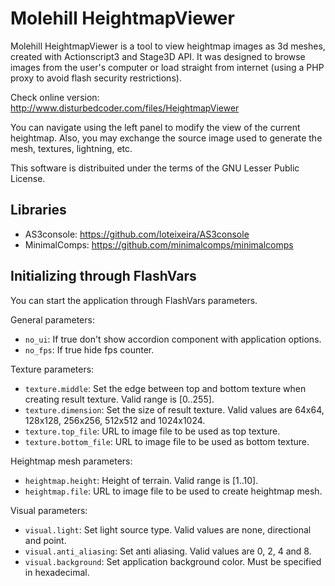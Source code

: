 # Molehill HeightmapViewer
Molehill HeightmapViewer is a tool to view heightmap images as 3d meshes, created with Actionscript3 and Stage3D API.
It was designed to browse images from the user's computer or load straight from internet (using a PHP proxy to avoid flash security restrictions).

Check online version: http://www.disturbedcoder.com/files/HeightmapViewer

You can navigate using the left panel to modify the view of the current heightmap. Also, you may exchange the source image used to generate the mesh, textures, lightning, etc.

This software is distribuited under the terms of the GNU Lesser Public License.

## Libraries
* AS3console: https://github.com/loteixeira/AS3console
* MinimalComps: https://github.com/minimalcomps/minimalcomps

## Initializing through FlashVars
You can start the application through FlashVars parameters.

General parameters:
* ```no_ui```: If true don't show accordion component with application options.
* ```no_fps```: If true hide fps counter.

Texture parameters:
* ```texture.middle```: Set the edge between top and bottom texture when creating result texture. Valid range is [0..255].
* ```texture.dimension```: Set the size of result texture. Valid values are 64x64, 128x128, 256x256, 512x512 and 1024x1024.
* ```texture.top_file```: URL to image file to be used as top texture.
* ```texture.bottom_file```: URL to image file to be used as bottom texture.

Heightmap mesh parameters:
* ```heightmap.height```: Height of terrain. Valid range is [1..10].
* ```heightmap.file```: URL to image file to be used to create heightmap mesh.

Visual parameters:
* ```visual.light```: Set light source type. Valid values are none, directional and point.
* ```visual.anti_aliasing```: Set anti aliasing. Valid values are 0, 2, 4 and 8.
* ```visual.background```: Set application background color. Must be specified in hexadecimal.
